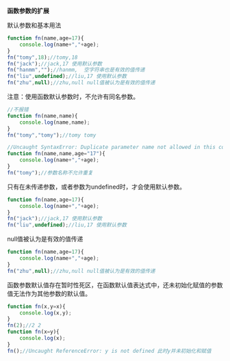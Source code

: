 **函数参数的扩展**

默认参数和基本用法

```javascript
function fn(name,age=17){
    console.log(name+","+age);
}    
fn("tomy",18);//tomy,18
fn("jack");//jack,17 使用默认参数
fn("hanmm","");//hanmm,  空字符串也是有效的值传递
fn("liu",undefined);//liu,17 使用默认参数
fn("zhu",null);//zhu,null null值被认为是有效的值传递
```

注意：使用函数默认参数时，不允许有同名参数。

```javascript
//不报错
function fn(name,name){
    console.log(name,name);
}    
fn("tomy","tomy");//tomy tomy

//Uncaught SyntaxError: Duplicate parameter name not allowed in this context
function fn(name,name,age="17"){
    console.log(name+","+age);
}    
fn("tomy");//参数名称不允许重复
```

只有在未传递参数，或者参数为undefined时，才会使用默认参数。

```js
function fn(name,age=17){
    console.log(name+","+age);
}    
fn("jack");//jack,17 使用默认参数
fn("liu",undefined);//liu,17 使用默认参数
```

null值被认为是有效的值传递

```js
function fn(name,age=17){
    console.log(name+","+age);
}    
fn("zhu",null);//zhu,null null值被认为是有效的值传递
```

函数参数默认值存在暂时性死区，在函数默认值表达式中，还未初始化赋值的参数值无法作为其他参数的默认值。

```js
function fn(x,y=x){
    console.log(x,y);
}
fn(2);//2 2 
function fn(x=y){
    console.log(x);
}
fn();//Uncaught ReferenceError: y is not defined 此时y并未初始化和赋值
```

